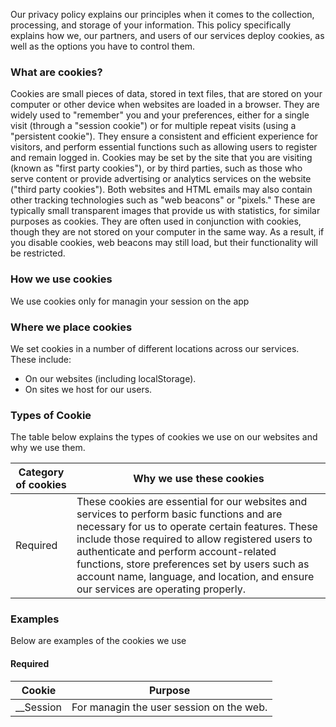Our privacy policy explains our principles when it comes to the collection, processing, and storage of your information. This policy specifically explains how we, our partners, and users of our services deploy cookies, as well as the options you have to control them.

### What are cookies?

Cookies are small pieces of data, stored in text files, that are stored on your computer or other device when websites are loaded in a browser. They are widely used to "remember" you and your preferences, either for a single visit (through a "session cookie") or for multiple repeat visits (using a "persistent cookie"). They ensure a consistent and efficient experience for visitors, and perform essential functions such as allowing users to register and remain logged in. Cookies may be set by the site that you are visiting (known as "first party cookies"), or by third parties, such as those who serve content or provide advertising or analytics services on the website ("third party cookies"). Both websites and HTML emails may also contain other tracking technologies such as "web beacons" or "pixels." These are typically small transparent images that provide us with statistics, for similar purposes as cookies. They are often used in conjunction with cookies, though they are not stored on your computer in the same way. As a result, if you disable cookies, web beacons may still load, but their functionality will be restricted.

### **How we use cookies**

We use cookies only for managin your session on the app

### **Where we place cookies**

We set cookies in a number of different locations across our services. These include:

- On our websites (including localStorage).
- On sites we host for our users.

### **Types of Cookie**

The table below explains the types of cookies we use on our websites and why we use them.

| Category of cookies | Why we use these cookies                                                                                                                                                                                                                                                                                                                                                              |
| ------------------- | ------------------------------------------------------------------------------------------------------------------------------------------------------------------------------------------------------------------------------------------------------------------------------------------------------------------------------------------------------------------------------------- |
| Required            | These cookies are essential for our websites and services to perform basic functions and are necessary for us to operate certain features. These include those required to allow registered users to authenticate and perform account-related functions, store preferences set by users such as account name, language, and location, and ensure our services are operating properly. |

### Examples

Below are examples of the cookies we use

#### **Required**

| Cookie      | Purpose                                  |
| ----------- | ---------------------------------------- |
| \_\_Session | For managin the user session on the web. |
